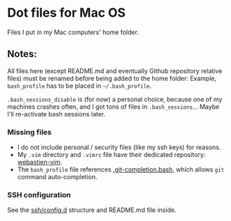 # Dot files for Mac OS
Files I put in my Mac computers' home folder.

## Notes:
All files here (except README.md and eventually Github repository relative files) must be renamed before being added to the home folder: Example, `bash_profile` has to be placed in `~/.bash_profile`.

`.bash_sessions_disable` is (for now) a personal choice, because one of my machines crashes often, and I got tons of files in `.bash_sessions`... Maybe I'll re-activate bash sessions later.

### Missing files
* I do not include personal / security files (like my ssh keys) for reasons.
* My `.vim` directory and `.vimrc` file have their dedicated repository: [webastien-vim](https://github.com/webastien/vim).
* The `bash_profile` file references [.git-completion.bash](https://github.com/git/git/blob/master/contrib/completion/git-completion.bash), which allows `git` command auto-completion.

### SSH configuration
See the [ssh/config.d](https://github.com/webastien/dotfiles-mac/tree/master/ssh/config.d) structure and README.md file inside.
